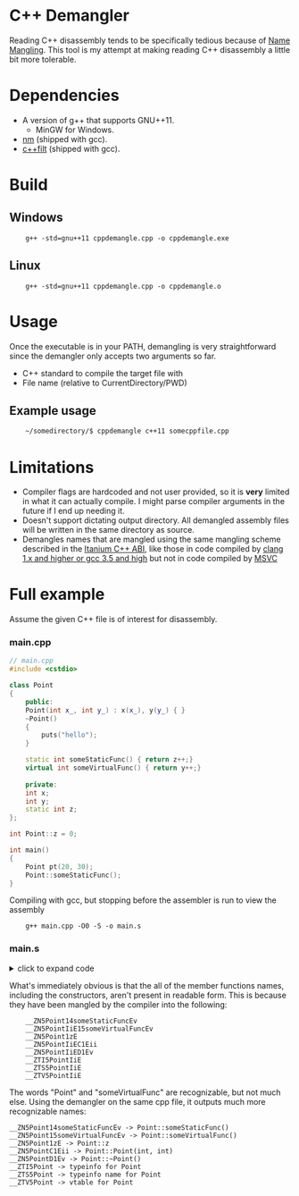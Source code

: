 # C++ Demangler
Reading C++ disassembly tends to be specifically tedious because of [Name Mangling](https://en.wikipedia.org/wiki/Name_mangling). This
tool is my attempt at making reading C++ disassembly a little bit more tolerable.

# Dependencies
- A version of g++ that supports GNU++11.
    - MinGW for Windows.
- [nm](https://sourceware.org/binutils/docs/binutils/nm.html) (shipped with gcc).
- [c++filt](https://sourceware.org/binutils/docs/binutils/c_002b_002bfilt.html) (shipped with gcc).

# Build
## Windows
```
    g++ -std=gnu++11 cppdemangle.cpp -o cppdemangle.exe
```

## Linux
```
    g++ -std=gnu++11 cppdemangle.cpp -o cppdemangle.o
```

# Usage
Once the executable is in your PATH, demangling is very straightforward since the demangler only accepts two arguments so far.
- C++ standard to compile the target file with
- File name (relative to CurrentDirectory/PWD)

## Example usage
```bash
    ~/somedirectory/$ cppdemangle c++11 somecppfile.cpp
```
# Limitations
- Compiler flags are hardcoded and not user provided, so it is **very** limited in what it can actually compile. I might 
    parse compiler arguments in the future if I end up needing it. 
- Doesn't support dictating output directory. All demangled assembly files will be written in the same directory as source.
- Demangles names that are mangled using the same mangling scheme described in the [Itanium C++ ABI](https://itanium-cxx-abi.github.io/cxx-abi/abi.html#mangling), like those in code compiled by [clang 1.x and higher or gcc 3.5 and high](https://en.wikipedia.org/wiki/Name_mangling#How_different_compilers_mangle_the_same_functions) but not in code compiled by [MSVC](https://docs.microsoft.com/en-us/cpp/build/reference/decorated-names?view=msvc-160)

# Full example
Assume the given C++ file is of interest for disassembly.
### main.cpp
```cpp
// main.cpp
#include <cstdio>

class Point
{
    public:    
    Point(int x_, int y_) : x(x_), y(y_) { }
    ~Point()
    {
        puts("hello");
    }

    static int someStaticFunc() { return z++;}
    virtual int someVirtualFunc() { return y++;}
    
    private:
    int x;
    int y;
    static int z;
};

int Point::z = 0;

int main()
{
    Point pt(20, 30);
    Point::someStaticFunc();
}
```
Compiling with gcc, but stopping before the assembler is run to view the assembly
```
    g++ main.cpp -O0 -S -o main.s
```
### main.s
<details>
    <summary>click to expand code</summary>

```assembly

        .file	"main.cpp"
        .section	.text$_ZN5PointC1Eii,"x"
        .linkonce discard
        .align 2
        .globl	__ZN5PointC1Eii
        .def	__ZN5PointC1Eii;	.scl	2;	.type	32;	.endef
    __ZN5PointC1Eii:
    LFB14:
        .cfi_startproc
        pushl	%ebp	 #
        .cfi_def_cfa_offset 8
        .cfi_offset 5, -8
        movl	%esp, %ebp	 #,
        .cfi_def_cfa_register 5
        subl	$4, %esp	 #,
        movl	%ecx, -4(%ebp)	 # this, this
        movl	$__ZTV5Point+8, %edx	 #, _4
        movl	-4(%ebp), %eax	 # this, tmp88
        movl	%edx, (%eax)	 # _4, this_2(D)->_vptr.Point
        movl	-4(%ebp), %eax	 # this, tmp89
        movl	8(%ebp), %edx	 # x_, tmp90
        movl	%edx, 4(%eax)	 # tmp90, this_2(D)->x
        movl	-4(%ebp), %eax	 # this, tmp91
        movl	12(%ebp), %edx	 # y_, tmp92
        movl	%edx, 8(%eax)	 # tmp92, this_2(D)->y
        nop
        leave
        .cfi_restore 5
        .cfi_def_cfa 4, 4
        ret	$8	 #
        .cfi_endproc
    LFE14:
        .section .rdata,"dr"
    LC0:
        .ascii "hello\0"
        .section	.text$_ZN5PointD1Ev,"x"
        .linkonce discard
        .align 2
        .globl	__ZN5PointD1Ev
        .def	__ZN5PointD1Ev;	.scl	2;	.type	32;	.endef
    __ZN5PointD1Ev:
    LFB17:
        .cfi_startproc
        pushl	%ebp	 #
        .cfi_def_cfa_offset 8
        .cfi_offset 5, -8
        movl	%esp, %ebp	 #,
        .cfi_def_cfa_register 5
        subl	$40, %esp	 #,
        movl	%ecx, -12(%ebp)	 # this, this
        movl	$__ZTV5Point+8, %edx	 #, _1
        movl	-12(%ebp), %eax	 # this, tmp88
        movl	%edx, (%eax)	 # _1, this_3(D)->_vptr.Point
        movl	$LC0, (%esp)	 #,
        call	_puts	 #
        nop
        leave
        .cfi_restore 5
        .cfi_def_cfa 4, 4
        ret
        .cfi_endproc
    LFE17:
        .section	.text$_ZN5Point14someStaticFuncEv,"x"
        .linkonce discard
        .globl	__ZN5Point14someStaticFuncEv
        .def	__ZN5Point14someStaticFuncEv;	.scl	2;	.type	32;	.endef
    __ZN5Point14someStaticFuncEv:
    LFB18:
        .cfi_startproc
        pushl	%ebp	 #
        .cfi_def_cfa_offset 8
        .cfi_offset 5, -8
        movl	%esp, %ebp	 #,
        .cfi_def_cfa_register 5
        movl	__ZN5Point1zE, %eax	 # z, z.0_2
        leal	1(%eax), %edx	 #, _4
        movl	%edx, __ZN5Point1zE	 # _4, z
        popl	%ebp	 #
        .cfi_restore 5
        .cfi_def_cfa 4, 4
        ret
        .cfi_endproc
    LFE18:
        .section	.text$_ZN5Point15someVirtualFuncEv,"x"
        .linkonce discard
        .align 2
        .globl	__ZN5Point15someVirtualFuncEv
        .def	__ZN5Point15someVirtualFuncEv;	.scl	2;	.type	32;	.endef
    __ZN5Point15someVirtualFuncEv:
    LFB19:
        .cfi_startproc
        pushl	%ebp	 #
        .cfi_def_cfa_offset 8
        .cfi_offset 5, -8
        movl	%esp, %ebp	 #,
        .cfi_def_cfa_register 5
        subl	$4, %esp	 #,
        movl	%ecx, -4(%ebp)	 # this, this
        movl	-4(%ebp), %eax	 # this, tmp90
        movl	8(%eax), %eax	 # this_2(D)->y, _3
        leal	1(%eax), %ecx	 #, _5
        movl	-4(%ebp), %edx	 # this, tmp91
        movl	%ecx, 8(%edx)	 # _5, this_2(D)->y
        leave
        .cfi_restore 5
        .cfi_def_cfa 4, 4
        ret
        .cfi_endproc
    LFE19:
        .globl	__ZN5Point1zE
        .bss
        .align 4
    __ZN5Point1zE:
        .space 4
        .def	___main;	.scl	2;	.type	32;	.endef
        .text
        .globl	_main
        .def	_main;	.scl	2;	.type	32;	.endef
    _main:
    LFB20:
        .cfi_startproc
        leal	4(%esp), %ecx	 #,
        .cfi_def_cfa 1, 0
        andl	$-16, %esp	 #,
        pushl	-4(%ecx)	 #
        pushl	%ebp	 #
        .cfi_escape 0x10,0x5,0x2,0x75,0
        movl	%esp, %ebp	 #,
        pushl	%ecx	 #
        .cfi_escape 0xf,0x3,0x75,0x7c,0x6
        subl	$36, %esp	 #,
        call	___main	 #
        leal	-20(%ebp), %eax	 #, tmp89
        movl	$30, 4(%esp)	 #,
        movl	$20, (%esp)	 #,
        movl	%eax, %ecx	 # tmp89,
        call	__ZN5PointC1Eii	 #
        subl	$8, %esp	 #,
        call	__ZN5Point14someStaticFuncEv	 #
        leal	-20(%ebp), %eax	 #, tmp90
        movl	%eax, %ecx	 # tmp90,
        call	__ZN5PointD1Ev	 #
        movl	$0, %eax	 #, _6
        movl	-4(%ebp), %ecx	 #,
        .cfi_def_cfa 1, 0
        leave
        .cfi_restore 5
        leal	-4(%ecx), %esp	 #,
        .cfi_def_cfa 4, 4
        ret
        .cfi_endproc
    LFE20:
        .globl	__ZTV5Point
        .section	.rdata$_ZTV5Point,"dr"
        .linkonce same_size
        .align 4
    __ZTV5Point:
        .long	0
        .long	__ZTI5Point
        .long	__ZN5Point15someVirtualFuncEv
        .globl	__ZTI5Point
        .section	.rdata$_ZTI5Point,"dr"
        .linkonce same_size
        .align 4
    __ZTI5Point:
    # <anonymous>:
    # <anonymous>:
        .long	__ZTVN10__cxxabiv117__class_type_infoE+8
    # <anonymous>:
        .long	__ZTS5Point
        .globl	__ZTS5Point
        .section	.rdata$_ZTS5Point,"dr"
        .linkonce same_size
        .align 4
    __ZTS5Point:
        .ascii "5Point\0"
        .ident	"GCC: (MinGW.org GCC-6.3.0-1) 6.3.0"
        .def	_puts;	.scl	2;	.type	32;	.endef

```
</details>

What's immediately obvious is that the all of the member functions names, including the constructors, aren't present in readable form. This is because they have been mangled by the compiler into the following:
```
    __ZN5Point14someStaticFuncEv
    __ZN5PointIiE15someVirtualFuncEv
    __ZN5Point1zE
    __ZN5PointIiEC1Eii
    __ZN5PointIiED1Ev
    __ZTI5PointIiE
    __ZTS5PointIiE
    __ZTV5PointIiE
```
The words "Point" and "someVirtualFunc" are recognizable, but not much else. Using the demangler on the same cpp file, it outputs much more recognizable names:
```
__ZN5Point14someStaticFuncEv -> Point::someStaticFunc()
__ZN5Point15someVirtualFuncEv -> Point::someVirtualFunc()
__ZN5Point1zE -> Point::z
__ZN5PointC1Eii -> Point::Point(int, int)
__ZN5PointD1Ev -> Point::~Point()
__ZTI5Point -> typeinfo for Point
__ZTS5Point -> typeinfo name for Point
__ZTV5Point -> vtable for Point
```
